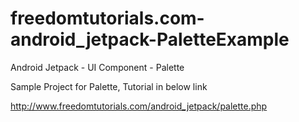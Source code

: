 # freedomtutorials.com-android_jetpack-PaletteExample
Android Jetpack - UI Component - Palette

Sample Project for Palette, Tutorial in below link

http://www.freedomtutorials.com/android_jetpack/palette.php

